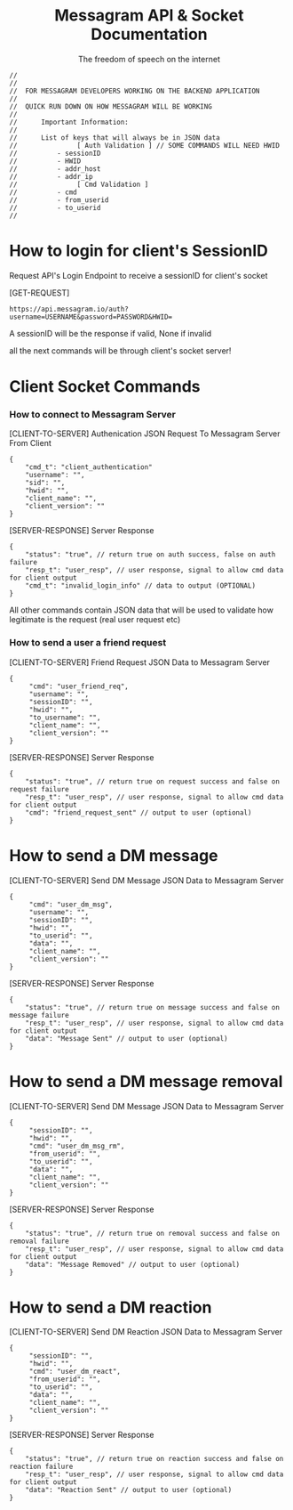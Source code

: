 <div align="center">
    <h1> Messagram API & Socket Documentation </h1>
    <p> The freedom of speech on the internet </p>
</div>

```
//
//
//	FOR MESSAGRAM DEVELOPERS WORKING ON THE BACKEND APPLICATION
//
//	QUICK RUN DOWN ON HOW MESSAGRAM WILL BE WORKING
//
//      Important Information:
//
//      List of keys that will always be in JSON data
//               [ Auth Validation ] // SOME COMMANDS WILL NEED HWID
//          - sessionID
//          - HWID
//          - addr_host
//          - addr_ip
//               [ Cmd Validation ]
//          - cmd
//          - from_userid
//          - to_userid
//
```

# How to login for client's SessionID

<p>Request API's Login Endpoint to receive a sessionID for client's socket</p>
<p>[GET-REQUEST]</p>

```
https://api.messagram.io/auth?username=USERNAME&password=PASSWORD&HWID=
```

<p>A sessionID will be the response if valid, None if invalid</p>
<p>all the next commands will be through client's socket server!</p>

# Client Socket Commands

### How to connect to Messagram Server

<p>[CLIENT-TO-SERVER] Authenication JSON Request To Messagram Server From Client</p>

```
{
	"cmd_t": "client_authentication"
	"username": "",
	"sid": "",
	"hwid": "",
	"client_name": "",
	"client_version": ""
}
```

<p>[SERVER-RESPONSE] Server Response<p>

```
{
    "status": "true", // return true on auth success, false on auth failure
    "resp_t": "user_resp", // user response, signal to allow cmd data for client output
    "cmd_t": "invalid_login_info" // data to output (OPTIONAL)
}
```

<p>All other commands contain JSON data that will be used to validate how legitimate is the request (real user request etc)</p>

### How to send a user a friend request

<p>[CLIENT-TO-SERVER] Friend Request JSON Data to Messagram Server</p>

```
{
     "cmd": "user_friend_req", 
     "username": "",
     "sessionID": "",
     "hwid": "",
     "to_username": "",
     "client_name": "",
     "client_version": ""
}
```

<p>[SERVER-RESPONSE] Server Response</p>

```
{
    "status": "true", // return true on request success and false on request failure
    "resp_t": "user_resp", // user response, signal to allow cmd data for client output
    "cmd": "friend_request_sent" // output to user (optional)
}
```

# How to send a DM message

<p>[CLIENT-TO-SERVER] Send DM Message JSON Data to Messagram Server</p>

```
{
     "cmd": "user_dm_msg", 
     "username": "",
     "sessionID": "",
     "hwid": "",
     "to_userid": "",
     "data": "",
     "client_name": "",
     "client_version": ""
}
```

<p>[SERVER-RESPONSE] Server Response</p>

```
{
    "status": "true", // return true on message success and false on message failure
    "resp_t": "user_resp", // user response, signal to allow cmd data for client output
    "data": "Message Sent" // output to user (optional)
}
```

# How to send a DM message removal

<p>[CLIENT-TO-SERVER] Send DM Message JSON Data to Messagram Server</p>

```
{
     "sessionID": "",
     "hwid": "",
     "cmd": "user_dm_msg_rm", 
     "from_userid": "",
     "to_userid": "",
     "data": "",
     "client_name": "",
     "client_version": ""
}
```

<p>[SERVER-RESPONSE] Server Response</p>

```
{
    "status": "true", // return true on removal success and false on removal failure
    "resp_t": "user_resp", // user response, signal to allow cmd data for client output
    "data": "Message Removed" // output to user (optional)
}
```

# How to send a DM reaction

<p>[CLIENT-TO-SERVER] Send DM Reaction JSON Data to Messagram Server</p>

```
{
     "sessionID": "",
     "hwid": "",
     "cmd": "user_dm_react", 
     "from_userid": "",
     "to_userid": "",
     "data": "",
     "client_name": "",
     "client_version": ""
}
```

<p>[SERVER-RESPONSE] Server Response</p>

```
{
    "status": "true", // return true on reaction success and false on reaction failure
    "resp_t": "user_resp", // user response, signal to allow cmd data for client output
    "data": "Reaction Sent" // output to user (optional)
}
```